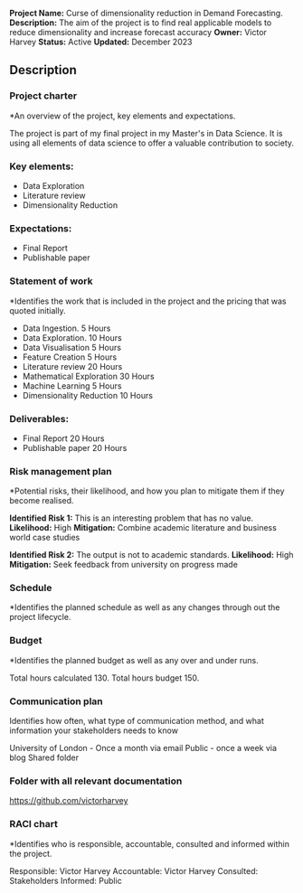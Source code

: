 
**Project Name:** Curse of dimensionality reduction in Demand Forecasting.
**Description:** The aim of the project is to find real applicable models to reduce dimensionality and increase forecast accuracy
**Owner:** Victor Harvey
**Status:** Active
**Updated:** December 2023


## Description
### Project charter 
*An overview of the project, key elements and expectations.

The project is part of my final project in my Master's in Data Science. It is using all elements of data science to offer a valuable contribution to society.

### Key elements:
- Data Exploration
- Literature review
- Dimensionality Reduction

### Expectations:
- Final Report
- Publishable paper

### Statement of work
*Identifies the work that is included in the project and the pricing that was quoted initially.

- Data Ingestion.                 5 Hours
- Data Exploration.               10 Hours
- Data Visualisation               5 Hours
- Feature Creation                 5 Hours
- Literature review               20 Hours
- Mathematical Exploration        30 Hours
- Machine Learning                 5 Hours
- Dimensionality Reduction        10 Hours

### Deliverables:
- Final Report                    20 Hours
- Publishable paper               20 Hours

### Risk management plan
*Potential risks, their likelihood, and how you plan to mitigate them if they become realised. 

**Identified Risk 1:** This is an interesting problem that has no value.
**Likelihood:** High
**Mitigation:** Combine academic literature and business world case studies

**Identified Risk 2:** The output is not to academic standards.
**Likelihood:** High
**Mitigation:** Seek feedback from university on progress made

### Schedule
*Identifies the planned schedule as well as any changes through out the project lifecycle. 


### Budget
*Identifies the planned budget as well as any over and under runs. 

Total hours calculated           130. 
Total hours budget               150.

### Communication plan
Identifies how often, what type of communication method, and what information your stakeholders needs to know

University of London - Once a month via email
Public - once a week via blog
Shared folder

### Folder with all relevant documentation

https://github.com/victorharvey

### RACI chart
*Identifies who is responsible, accountable, consulted and informed within the project.

Responsible: Victor Harvey
Accountable: Victor Harvey
Consulted: Stakeholders
Informed: Public
